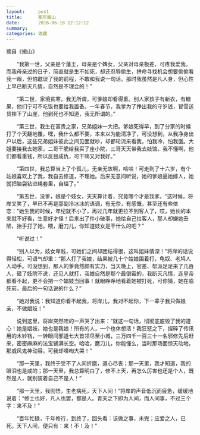 ```yaml
---
layout:     post
title:      那年搬山
date:       2016-06-18 12:12:12
summary:    
categories: 收藏
---
```



摘自《搬山》

　　“我第一世，父亲是个藩王，母亲是个婢女，父亲对母亲极差，可疼我爱我。而我母亲过的日子，简直就是生不如死，却还忍辱偷生，拼命寻找机会想要偷偷看我一眼，但怕耽误了我的前程，不敢和我说一句话。那时我虽然是凡人身，但心性上早已断灭凡情，自然是不理会的！”

　　“第二世，家境贫寒，我无所谓，可爹娘却看得重。别人家孩子有新衣，有糖果，他们宁可不吃饭也要给我置备。一年春节，我爹为了挣出我的守岁钱，冒雪送货摔下了山崖，他到死也不知道，我无所谓的。”

　　“第三世，我生在富贵之家，兄弟姐妹一大把。爹娘死得早，到了分家的时候打了个天翻地覆。嘿，我什么都不要，本来以为能清净了，可没想到，从我净身出户以后，这些兄弟姐妹彼此之间见面就吵，却都轮流来看我，怕我冷，怕我饿。大姐要接我去她家，二哥干脆给我买了座小院，三哥天天带我去妓馆。我不懂啊，他们都看重钱，所以反目成仇，可干嘛又对我好。”

　　“第四世，我总算当上了个孤儿，无亲无故啊，哈哈！可走到了十六岁，有个姑娘喜欢上了我，我自去修道，不理她。后来无意间听说，她的爹娘逼她嫁人，她就把脑袋钻进绳套里，自缢了。”

　　“第五世，没爹，娘是个妓女，天天算计着，究竟哪个才是我爹。“这时候，将岸又笑了，早已不再是那副冷冰冰的语调，有无奈，有感慨，甚至还有些依恋：“她生我的时候，年纪就不小了，再过几年就更拉不到客人了，哎，她长的本来就不好看，生意好才怪！后来出了件小破事，她给自己拉客人，那人却嫌她丑陋，抬手打了她。喂，磨刀儿，你知道妓女是干什么的吧？”

　　“听说过！”

　　“别人以为，妓女卑贱，可她们之间却团结得很，这叫姐妹情深！”将岸的话说得轻松，可语气却重：“那人打了我娘，结果被几十个姑娘围着打，龟奴、老鸠人人动手。可没想到，那人的爹竟然颇有实力，当天晚上，官差、帮派足足来了几百人，砸了妓院不说，还见人就打，我娘自然是那个最倒霉的，我断灭凡情，连皇帝都看不起，更不会把一个娼妓当回事！就眼睁睁地看着她被打死，可你猜，她在临死前，最后的一句话说的什么？”

　　“她对我说：我知道你看不起我，将岸儿，我对不起你，下一辈子我只做娘亲，不做娼妓！”

　　说到这里，将岸突然哇的一声哭了出来：“就这一句话，彻彻底底毁了我的道心！她是娼妓，她也是我娘！所有的人，一个也休想活！我狂怒之下，捏碎了传讯用的木铃铛，一转眼间邪道七大首领尽至小城，三万四千一百三十一名邪修先后赶来，密密麻麻的法宝铺满长空。哈哈，磨刀儿，你能懂么，当时那场面惊天动地，那威风鬼神动容，可我却嚎啕大哭！”

　　“那一天里，我终于受不了人间折磨，道心尽丧；那一天里，我才知道，我的眼泪也是咸的；那一天里，我总算明白了，修不上天，再怎么厉害也还是个人，既然是人，就别装着自己不是人！”

　　“那一天里，我彻悟，生老病死，天下人间！”将岸的声音低沉而疲惫，缓缓地说着：“修士也好，凡人也罢，都是人。青天之下即为人间，而人间事，不过三个字：来不及！”

　　“百年忙碌，千年修行，到终了，回头看：该做之事，未完；应爱之人，已死。天下人间，便只有：来！不！及！”

